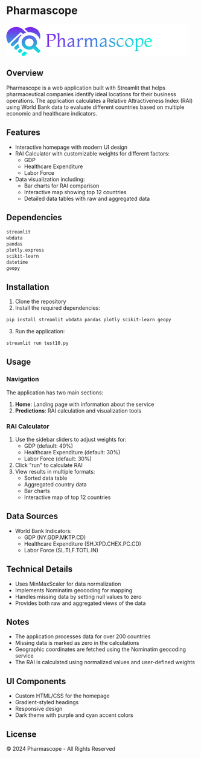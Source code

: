 # Pharmascope
![Pharmascope Logo](documents/Frame%204.png)
## Overview
Pharmascope is a web application built with Streamlit that helps pharmaceutical companies identify ideal locations for their business operations. The application calculates a Relative Attractiveness Index (RAI) using World Bank data to evaluate different countries based on multiple economic and healthcare indicators.

## Features
- Interactive homepage with modern UI design
- RAI Calculator with customizable weights for different factors:
  - GDP
  - Healthcare Expenditure
  - Labor Force
- Data visualization including:
  - Bar charts for RAI comparison
  - Interactive map showing top 12 countries
  - Detailed data tables with raw and aggregated data

## Dependencies
```
streamlit
wbdata
pandas
plotly.express
scikit-learn
datetime
geopy
```

## Installation
1. Clone the repository
2. Install the required dependencies:
```bash
pip install streamlit wbdata pandas plotly scikit-learn geopy
```
3. Run the application:
```bash
streamlit run test10.py
```

## Usage

### Navigation
The application has two main sections:
1. **Home**: Landing page with information about the service
2. **Predictions**: RAI calculation and visualization tools

### RAI Calculator
1. Use the sidebar sliders to adjust weights for:
   - GDP (default: 40%)
   - Healthcare Expenditure (default: 30%)
   - Labor Force (default: 30%)
2. Click "run" to calculate RAI
3. View results in multiple formats:
   - Sorted data table
   - Aggregated country data
   - Bar charts
   - Interactive map of top 12 countries

## Data Sources
- World Bank Indicators:
  - GDP (NY.GDP.MKTP.CD)
  - Healthcare Expenditure (SH.XPD.CHEX.PC.CD)
  - Labor Force (SL.TLF.TOTL.IN)

## Technical Details
- Uses MinMaxScaler for data normalization
- Implements Nominatim geocoding for mapping
- Handles missing data by setting null values to zero
- Provides both raw and aggregated views of the data

## Notes
- The application processes data for over 200 countries
- Missing data is marked as zero in the calculations
- Geographic coordinates are fetched using the Nominatim geocoding service
- The RAI is calculated using normalized values and user-defined weights

## UI Components
- Custom HTML/CSS for the homepage
- Gradient-styled headings
- Responsive design
- Dark theme with purple and cyan accent colors

## License
© 2024 Pharmascope - All Rights Reserved
